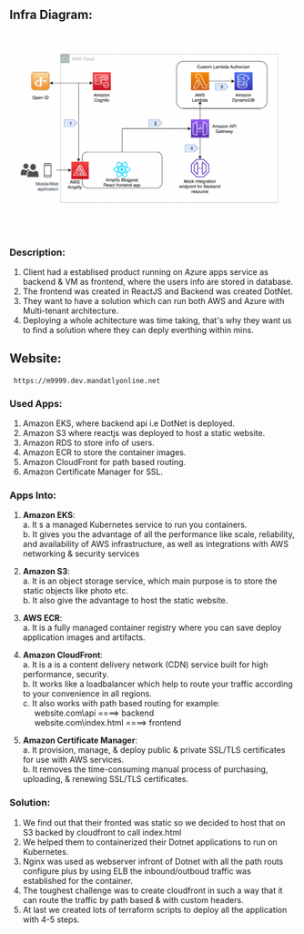 ## Infra Diagram:
![Screenshot](arch.png)

### Description:
1. Client had a establised product running on Azure apps service as backend & VM as frontend, where the users info are stored in database.<br/>
2. The frontend was created in ReactJS and Backend was created DotNet. <br/>
3. They want to have a solution which can run both AWS and Azure with Multi-tenant architecture. <br/>
4. Deploying a whole achitecture was time taking, that's why they want us to find a solution where they can deply everthing within mins. <br/>

## Website:
     https://m9999.dev.mandatlyonline.net

### Used Apps:
1. Amazon EKS, where backend api i.e DotNet is deployed. <br/>
2. Amazon S3 where reactjs was deployed to host a static website. <br/>
3. Amazon RDS to store info of users. <br/>
4. Amazon ECR to store the container images. <br/>
5. Amazon CloudFront for path based routing. <br/>
6. Amazon Certificate Manager for SSL. <br/>

### Apps Into:
1. **Amazon EKS**: <br/>
                    a. It s a managed Kubernetes service to run you containers.  <br/>
                    b. It gives you the advantage of all the performance like scale, reliability, and availability of AWS infrastructure, as well as integrations with AWS networking & security services <br/>

2. **Amazon S3**: <br/>
                     a. It is an object storage service, which main purpose is to store the static objects like photo etc. <br/>
                     b. It also give the advantage to host the static website. <br/>

3. **AWS ECR**: <br/>
            a. It is a fully managed container registry where you can save deploy application images and artifacts. <br/>

4. **Amazon CloudFront**: <br/>
                    a. It is a is a content delivery network (CDN) service built for high performance, security. <br/>
                    b. It works like a loadbalancer which help to route your traffic according to your convenience in all regions. <br/>
                    c. It also works with path based routing for example: <br/>
&nbsp;&nbsp;&nbsp;&nbsp;&nbsp;website.com\api ====> backend <br/>
&nbsp;&nbsp;&nbsp;&nbsp;&nbsp;website.com\index.html ====> frontend <br/>

5. **Amazon Certificate Manager**: <br/>
                    a. It provision, manage, & deploy public & private SSL/TLS certificates for use with AWS services. <br/>
                    b. It removes the time-consuming manual process of purchasing, uploading, & renewing SSL/TLS certificates. <br/>

### Solution:
1. We find out that their fronted was static so we decided to host that on S3 backed by cloudfront to call index.html <br/>
2. We helped them to containerized their Dotnet applications to run on Kubernetes. <br/>
3. Nginx was used as webserver infront of Dotnet with all the path routs configure plus by using ELB the inbound/outboud traffic was established for the container. <br/>
4. The toughest challenge was to create cloudfront in such a way that it can route the traffic by path based & with custom headers. <br/>
5. At last we created lots of terraform scripts to deploy all the application with 4-5 steps.
